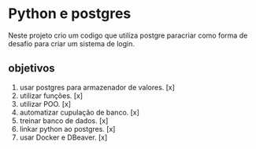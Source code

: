 # Python e postgres
 Neste projeto crio um codigo que utiliza postgre paracriar como forma de desafio para criar um sistema de login.

 ## objetivos

 1. usar postgres para armazenador de valores. [x]
 2. utilizar funções. [x]
 3. utilizar POO. [x]
 4. automatizar cupulação de banco. [x]
 5. treinar banco de dados. [x]
 6. linkar python ao postgres. [x]
 7. usar Docker e DBeaver. [x] 
